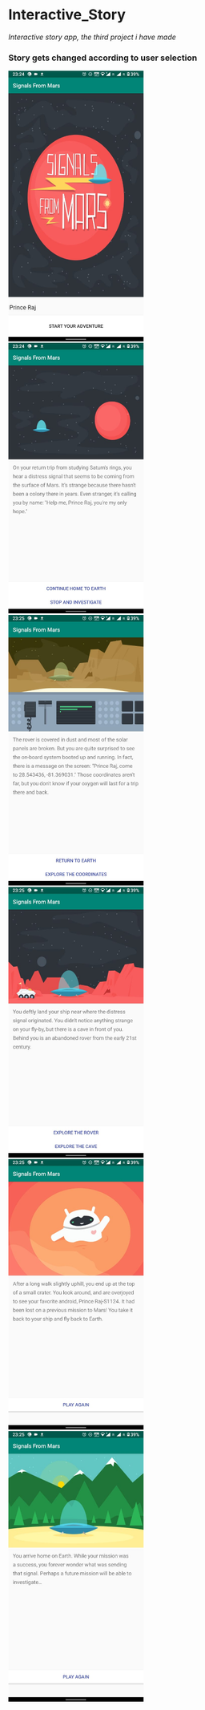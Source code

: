 # Interactive_Story
*Interactive story app, the third project i have made*
### Story gets changed according to user selection


<img src="image1.jpeg" width="270"/>
<img src="image2.jpeg" width="270"/>
<img src="image3.jpeg" width="270"/>
<img src="image4.jpeg" width="270"/>
<img src="image5.jpeg" width="270"/>
<img src="image6.jpeg" width="270"/>

